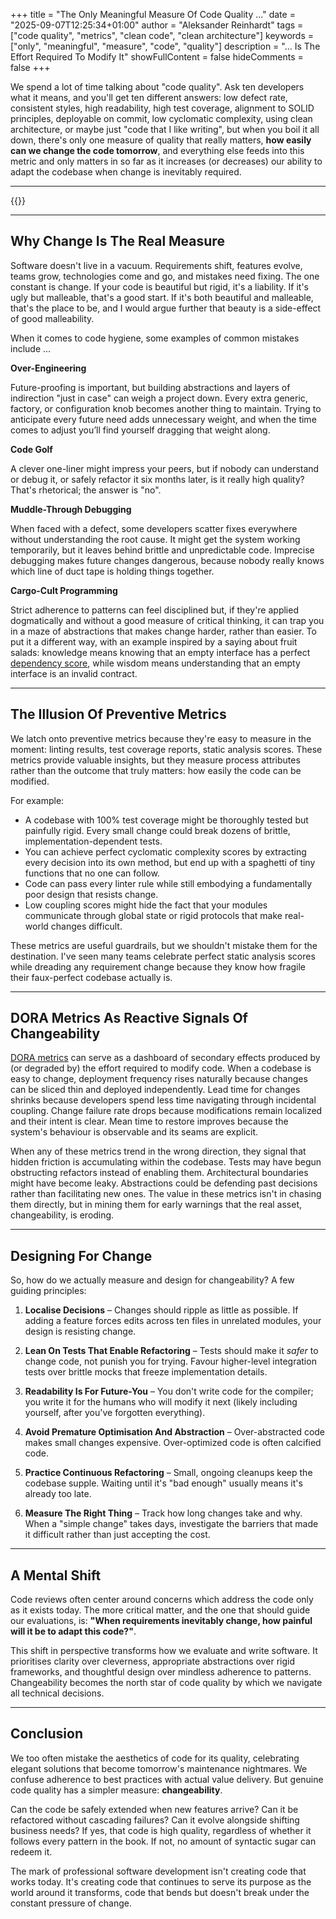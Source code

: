 +++
title = "The Only Meaningful Measure Of Code Quality ..."
date = "2025-09-07T12:25:34+01:00"
author = "Aleksander Reinhardt"
tags = ["code quality", "metrics", "clean code", "clean architecture"]
keywords = ["only", "meaningful", "measure", "code", "quality"]
description = "... Is The Effort Required To Modify It"
showFullContent = false
hideComments = false
+++

We spend a lot of time talking about "code quality". Ask ten developers what it means, and you'll get ten different answers: low defect rate, consistent styles, high readability, high test coverage, alignment to SOLID principles, deployable on commit, low cyclomatic complexity, using clean architecture, or maybe just "code that I like writing", but when you boil it all down, there's only one measure of quality that really matters, **how easily can we change the code tomorrow**, and everything else feeds into this metric and only matters in so far as it increases (or decreases) our ability to adapt the codebase when change is inevitably required.

---

{{<toc>}}

---

## Why Change Is The Real Measure

Software doesn't live in a vacuum. Requirements shift, features evolve, teams grow, technologies come and go, and mistakes need fixing. The one constant is change. If your code is beautiful but rigid, it's a liability. If it's ugly but malleable, that's a good start. If it's both beautiful and malleable, that's the place to be, and I would argue further that beauty is a side-effect of good malleability.

When it comes to code hygiene, some examples of common mistakes include ...

**Over-Engineering**

Future-proofing is important, but building abstractions and layers of indirection "just in case" can weigh a project down. Every extra generic, factory, or configuration knob becomes another thing to maintain. Trying to anticipate every future need adds unnecessary weight, and when the time comes to adjust you’ll find yourself dragging that weight along.

**Code Golf**

A clever one-liner might impress your peers, but if nobody can understand or debug it, or safely refactor it six months later, is it really high quality? That's rhetorical; the answer is "no".

**Muddle-Through Debugging**

When faced with a defect, some developers scatter fixes everywhere without understanding the root cause. It might get the system working temporarily, but it leaves behind brittle and unpredictable code. Imprecise debugging makes future changes dangerous, because nobody really knows which line of duct tape is holding things together.

**Cargo-Cult Programming**

Strict adherence to patterns can feel disciplined but, if they're applied dogmatically and without a good measure of critical thinking, it can trap you in a maze of abstractions that makes change harder, rather than easier. To put it a different way, with an example inspired by a saying about fruit salads: knowledge means knowing that an empty interface has a perfect [dependency score](https://en.wikipedia.org/wiki/Software_package_metrics), while wisdom means understanding that an empty interface is an invalid contract.

---

## The Illusion Of Preventive Metrics

We latch onto preventive metrics because they're easy to measure in the moment: linting results, test coverage reports, static analysis scores. These metrics provide valuable insights, but they measure process attributes rather than the outcome that truly matters: how easily the code can be modified.

For example:

- A codebase with 100% test coverage might be thoroughly tested but painfully rigid. Every small change could break dozens of brittle, implementation-dependent tests.
- You can achieve perfect cyclomatic complexity scores by extracting every decision into its own method, but end up with a spaghetti of tiny functions that no one can follow.
- Code can pass every linter rule while still embodying a fundamentally poor design that resists change.
- Low coupling scores might hide the fact that your modules communicate through global state or rigid protocols that make real-world changes difficult.

These metrics are useful guardrails, but we shouldn't mistake them for the destination. I've seen many teams celebrate perfect static analysis scores while dreading any requirement change because they know how fragile their faux-perfect codebase actually is.

---

## DORA Metrics As Reactive Signals Of Changeability

[DORA metrics](https://dora.dev/guides/dora-metrics-four-keys/) can serve as a dashboard of secondary effects produced by (or degraded by) the effort required to modify code. When a codebase is easy to change, deployment frequency rises naturally because changes can be sliced thin and deployed independently. Lead time for changes shrinks because developers spend less time navigating through incidental coupling. Change failure rate drops because modifications remain localized and their intent is clear. Mean time to restore improves because the system's behaviour is observable and its seams are explicit.

When any of these metrics trend in the wrong direction, they signal that hidden friction is accumulating within the codebase. Tests may have begun obstructing refactors instead of enabling them. Architectural boundaries might have become leaky. Abstractions could be defending past decisions rather than facilitating new ones. The value in these metrics isn't in chasing them directly, but in mining them for early warnings that the real asset, changeability, is eroding.

---

## Designing For Change

So, how do we actually measure and design for changeability? A few guiding principles:  

1. **Localise Decisions** – Changes should ripple as little as possible. If adding a feature forces edits across ten files in unrelated modules, your design is resisting change.

2. **Lean On Tests That Enable Refactoring** – Tests should make it *safer* to change code, not punish you for trying. Favour higher-level integration tests over brittle mocks that freeze implementation details.

3. **Readability Is For Future-You** – You don't write code for the compiler; you write it for the humans who will modify it next (likely including yourself, after you've forgotten everything).

4. **Avoid Premature Optimisation And Abstraction** – Over-abstracted code makes small changes expensive. Over-optimized code is often calcified code.

5. **Practice Continuous Refactoring** – Small, ongoing cleanups keep the codebase supple. Waiting until it's "bad enough" usually means it's already too late.

6. **Measure The Right Thing** – Track how long changes take and why. When a "simple change" takes days, investigate the barriers that made it difficult rather than just accepting the cost.

---

## A Mental Shift

Code reviews often center around concerns which address the code only as it exists today. The more critical matter, and the one that should guide our evaluations, is: **"When requirements inevitably change, how painful will it be to adapt this code?"**.

This shift in perspective transforms how we evaluate and write software. It prioritises clarity over cleverness, appropriate abstractions over rigid frameworks, and thoughtful design over mindless adherence to patterns. Changeability becomes the north star of code quality by which we navigate all technical decisions.

---

## Conclusion

We too often mistake the aesthetics of code for its quality, celebrating elegant solutions that become tomorrow's maintenance nightmares. We confuse adherence to best practices with actual value delivery. But genuine code quality has a simpler measure: **changeability**. 

Can the code be safely extended when new features arrive? Can it be refactored without cascading failures? Can it evolve alongside shifting business needs? If yes, that code is high quality, regardless of whether it follows every pattern in the book. If not, no amount of syntactic sugar can redeem it.

The mark of professional software development isn't creating code that works today. It's creating code that continues to serve its purpose as the world around it transforms, code that bends but doesn't break under the constant pressure of change.
